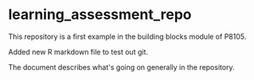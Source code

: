 # learning_assessment_repo

This repository is a first example in the building blocks module of P8105. 

Added new R markdown file to test out git. 

The document describes what's going on generally in the repository. 